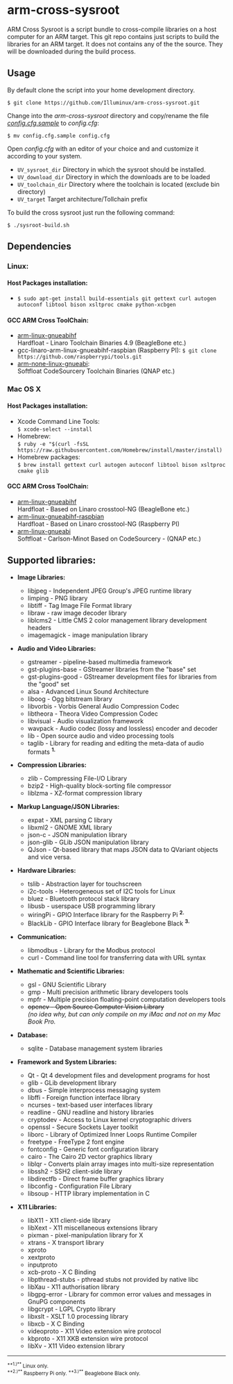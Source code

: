 # arm-cross-sysroot

ARM Cross Sysroot is a script bundle to cross-compile libraries on a host computer for an ARM target. This git repo contains just scripts to build the libraries for an ARM target. It does not contains any of the the source. They will be downloaded during the build process.

## Usage

By default clone the script into your home development directory.

`$ git clone https://github.com/Illuminux/arm-cross-sysroot.git`

Change into the *arm-cross-sysroot* directory and copy/rename the file *[config.cfg.sample](config.cfg.sample)* to *config.cfg*:

`$ mv config.cfg.sample config.cfg`

Open *config.cfg* with an editor of your choice and and customize it according to your system.

- `UV_sysroot_dir` Directory in which the sysroot should be installed.
- `UV_download_dir` Directory in which the downloads are to be loaded
- `UV_toolchain_dir` Directory where the toolchain is located (exclude bin directory)
- `UV_target` Target architecture/Tollchain prefix  

To build the cross sysroot just run the following command:

`$ ./sysroot-build.sh`

## Dependencies

### Linux:

#### Host Packages installation:

- `$ sudo apt-get install build-essentials git gettext curl autogen autoconf libtool bison xsltproc cmake python-xcbgen`

#### GCC ARM Cross ToolChain:

- [arm-linux-gnueabihf](http://releases.linaro.org/14.07/components/toolchain/binaries/gcc-linaro-arm-linux-gnueabihf-4.9-2014.07_linux.tar.bz2)<br>Hardfloat - Linaro Toolchain Binaries 4.9 (BeagleBone etc.)
- gcc-linaro-arm-linux-gnueabihf-raspbian (Raspberry PI): `$ git clone https://github.com/raspberrypi/tools.git`
- [arm-none-linux-gnueabi](https://sourcery.mentor.com/GNUToolchain/package12813/public/arm-none-linux-gnueabi/arm-2014.05-29-arm-none-linux-gnueabi-i686-pc-linux-gnu.tar.bz2):<br>Softfloat CodeSourcery Toolchain Binaries (QNAP etc.)
	
### Mac OS X

#### Host Packages installation:
- Xcode Command Line Tools:<br>
`$ xcode-select --install`
- Homebrew:<br>
`$ ruby -e "$(curl -fsSL https://raw.githubusercontent.com/Homebrew/install/master/install)`
- Homebrew packages:<br>
`$ brew install gettext curl autogen autoconf libtool bison xsltproc cmake glib`

#### GCC ARM Cross ToolChain:

- [arm-linux-gnueabihf](http://www.welzels.de/blog/download/gcc-linaro-arm-linux-gnueabihf-2014.05_mac.zip)<br>Hardfloat - Based on Linaro crosstool-NG (BeagleBone etc.)
- [arm-linux-gnueabihf-raspbian](http://www.welzels.de/blog/download/gcc-linaro-arm-linux-gnueabihf-raspbian-2014.05_mac.zip)<br> Hardfloat - Based on Linaro crosstool-NG (Raspberry PI)
- [arm-linux-gnueabi](http://www.carlson-minot.com/downloads/arm-2014.05-29-arm-none-linux-gnueabi.osx.intelx86.bin.pkg)<br>Softfloat - Carlson-Minot Based on CodeSourcery - (QNAP etc.)

## Supported libraries:

- **Image Libraries:**
	- libjpeg - Independent JPEG Group's JPEG runtime library 
	- limping - PNG library
	- libtiff - Tag Image File Format library
	- libraw - raw image decoder library
	- liblcms2 - Little CMS 2 color management library development headers
	- imagemagick - image manipulation library 

- **Audio and Video Libraries:**
	- gstreamer - pipeline-based multimedia framework 
	- gst-plugins-base - GStreamer libraries from the "base" set 
	- gst-plugins-good - GStreamer development files for libraries from the "good" set 
	- alsa - Advanced Linux Sound Architecture
	- liboog - Ogg bitstream library
	- libvorbis - Vorbis General Audio Compression Codec 
	- libtheora - Theora Video Compression Codec
	- libvisual - Audio visualization framework
	- wavpack - Audio codec (lossy and lossless) encoder and decoder 
	- lib - Open source audio and video processing tools
	- taglib - Library for reading and editing the meta-data of audio formats <sup>**1.**</sup>

- **Compression Libraries:**
	- zlib - Compressing File-I/O Library
	- bzip2 - High-quality block-sorting file compressor
	- liblzma - XZ-format compression library

- **Markup Language/JSON Libraries:**
	- expat - XML parsing C library
	- libxml2 - GNOME XML library
	- json-c - JSON manipulation library
	- json-glib - GLib JSON manipulation library
	- QJson - Qt-based library that maps JSON data to QVariant objects and vice versa.

- **Hardware Libraries:**
	- tslib - Abstraction layer for touchscreen
	- i2c-tools - Heterogeneous set of I2C tools for Linux
	- bluez - Bluetooth protocol stack library
	- libusb - userspace USB programming library
	- wiringPi - GPIO Interface library for the Raspberry Pi <sup>**2.**</sup>
	- BlackLib - GPIO Interface library for Beaglebone Black <sup>**3.**</sup> 

- **Communication:**
	- libmodbus - Library for the Modbus protocol
	- curl - Command line tool for transferring data with URL syntax

- **Mathematic and Scientific Libraries:**
	- gsl - GNU Scientific Library
	- gmp - Multi precision arithmetic library developers tools
	- mpfr - Multiple precision floating-point computation developers tools
	- <del>opencv - Open Source Computer Vision Library</del><br>*(no idea why, but can only compile on my iMac and not on my Mac Book Pro.* 

- **Database:**
	- sqlite - Database management system libraries

- **Framework and System Libraries:**
	- Qt - Qt 4 development files and development programs for host
	- glib - GLib development library
	- dbus - Simple interprocess messaging system
	- libffi - Foreign function interface library
	- ncurses - text-based user interfaces library
	- readline - GNU readline and history libraries
	- cryptodev - Access to Linux kernel cryptographic drivers
	- openssl - Secure Sockets Layer toolkit
	- liborc - Library of Optimized Inner Loops Runtime Compiler
	- freetype - FreeType 2 font engine
	- fontconfig - Generic font configuration library 
	- cairo - The Cairo 2D vector graphics library
	- liblqr - Converts plain array images into multi-size representation
	- libssh2 - SSH2 client-side library
	- libdirectfb - Direct frame buffer graphics library
	- libconfig - Configuration File Library
	- libsoup - HTTP library implementation in C

- **X11 Libraries:**
	- libX11 - X11 client-side library
	- libXext - X11 miscellaneous extensions library
	- pixman - pixel-manipulation library for X
	- xtrans - X transport library
	- xproto
	- xextproto
	- inputproto 
	- xcb-proto - X C Binding
	- libpthread-stubs - pthread stubs not provided by native libc
	- libXau - X11 authorisation library
	- libgpg-error - Library for common error values and messages in GnuPG components
	- libgcrypt - LGPL Crypto library
	- libxslt - XSLT 1.0 processing library
	- libxcb - X C Binding
	- videoproto - X11 Video extension wire protocol
	- kbproto - X11 XKB extension wire protocol
	- libXv - X11 Video extension library

<hr>
<small>
<sup>**1.)**</sup> Linux only.<br>
<sup>**2.)**</sup> Raspberry Pi only.
<sup>**3.)**</sup> Beaglebone Black only.
</small>

